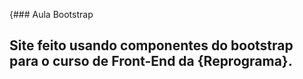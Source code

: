 {### Aula Bootstrap

## Site feito usando componentes do bootstrap para o curso de Front-End da {Reprograma}.

